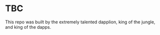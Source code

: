 # TBC

This repo was built by the extremely talented dapplion, king of the jungle, and king of the dapps.
